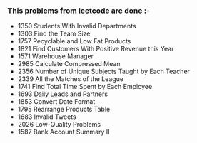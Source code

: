 ### This problems from leetcode are done :-

- 1350 Students With Invalid Departments
- 1303 Find the Team Size
- 1757 Recyclable and Low Fat Products
- 1821 Find Customers With Positive Revenue this Year
- 1571 Warehouse Manager
- 2985 Calculate Compressed Mean
- 2356 Number of Unique Subjects Taught by Each Teacher
- 2339 All the Matches of the League
- 1741 Find Total Time Spent by Each Employee
- 1693 Daily Leads and Partners
- 1853 Convert Date Format
- 1795 Rearrange Products Table
- 1683 Invalid Tweets
- 2026 Low-Quality Problems
- 1587 Bank Account Summary II
